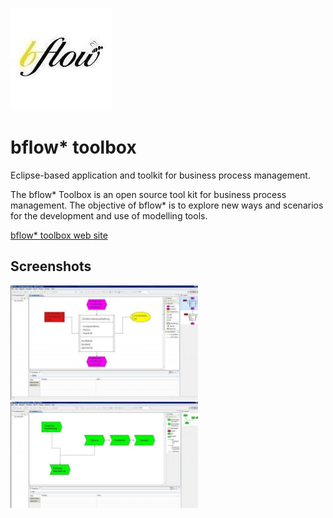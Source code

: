 ![alt text][logo] 
# bflow* toolbox 
Eclipse-based application and toolkit for business process management.

The bflow* Toolbox is an open source tool kit for business process management. The objective of bflow* is to explore new ways and scenarios for the development and use of modelling tools.

[bflow* toolbox web site](http://www.bflow.org)

## Screenshots
<img src="https://github.com/bflowtoolbox/app/blob/master/docs/wiki/204788.jpg" width="300">
<img src="https://github.com/bflowtoolbox/app/blob/master/docs/wiki/204790.jpg" width="300">

[logo]: https://github.com/bflowtoolbox/app/blob/master/docs/wiki/178785.jpg "bflow* toolbox logo"
